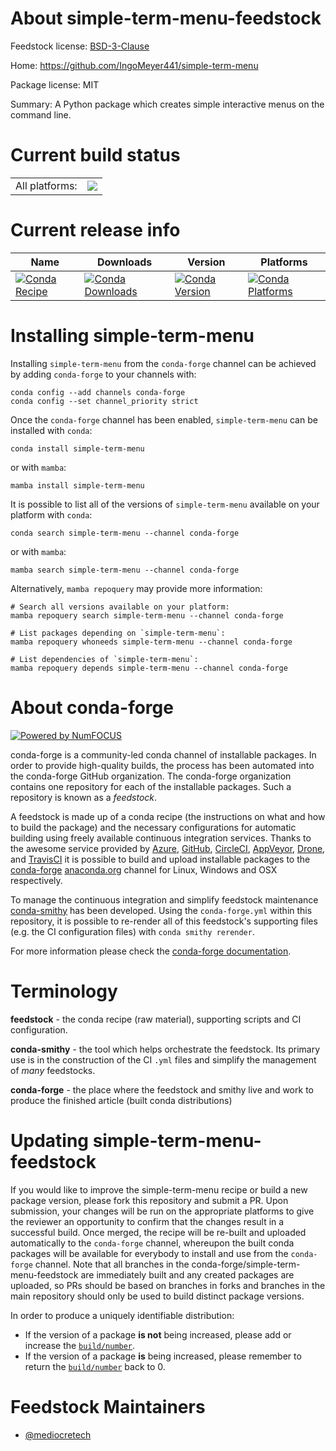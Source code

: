 About simple-term-menu-feedstock
================================

Feedstock license: [BSD-3-Clause](https://github.com/conda-forge/simple-term-menu-feedstock/blob/main/LICENSE.txt)

Home: https://github.com/IngoMeyer441/simple-term-menu

Package license: MIT

Summary: A Python package which creates simple interactive menus on the command line.

Current build status
====================


<table><tr><td>All platforms:</td>
    <td>
      <a href="https://dev.azure.com/conda-forge/feedstock-builds/_build/latest?definitionId=21749&branchName=main">
        <img src="https://dev.azure.com/conda-forge/feedstock-builds/_apis/build/status/simple-term-menu-feedstock?branchName=main">
      </a>
    </td>
  </tr>
</table>

Current release info
====================

| Name | Downloads | Version | Platforms |
| --- | --- | --- | --- |
| [![Conda Recipe](https://img.shields.io/badge/recipe-simple--term--menu-green.svg)](https://anaconda.org/conda-forge/simple-term-menu) | [![Conda Downloads](https://img.shields.io/conda/dn/conda-forge/simple-term-menu.svg)](https://anaconda.org/conda-forge/simple-term-menu) | [![Conda Version](https://img.shields.io/conda/vn/conda-forge/simple-term-menu.svg)](https://anaconda.org/conda-forge/simple-term-menu) | [![Conda Platforms](https://img.shields.io/conda/pn/conda-forge/simple-term-menu.svg)](https://anaconda.org/conda-forge/simple-term-menu) |

Installing simple-term-menu
===========================

Installing `simple-term-menu` from the `conda-forge` channel can be achieved by adding `conda-forge` to your channels with:

```
conda config --add channels conda-forge
conda config --set channel_priority strict
```

Once the `conda-forge` channel has been enabled, `simple-term-menu` can be installed with `conda`:

```
conda install simple-term-menu
```

or with `mamba`:

```
mamba install simple-term-menu
```

It is possible to list all of the versions of `simple-term-menu` available on your platform with `conda`:

```
conda search simple-term-menu --channel conda-forge
```

or with `mamba`:

```
mamba search simple-term-menu --channel conda-forge
```

Alternatively, `mamba repoquery` may provide more information:

```
# Search all versions available on your platform:
mamba repoquery search simple-term-menu --channel conda-forge

# List packages depending on `simple-term-menu`:
mamba repoquery whoneeds simple-term-menu --channel conda-forge

# List dependencies of `simple-term-menu`:
mamba repoquery depends simple-term-menu --channel conda-forge
```


About conda-forge
=================

[![Powered by
NumFOCUS](https://img.shields.io/badge/powered%20by-NumFOCUS-orange.svg?style=flat&colorA=E1523D&colorB=007D8A)](https://numfocus.org)

conda-forge is a community-led conda channel of installable packages.
In order to provide high-quality builds, the process has been automated into the
conda-forge GitHub organization. The conda-forge organization contains one repository
for each of the installable packages. Such a repository is known as a *feedstock*.

A feedstock is made up of a conda recipe (the instructions on what and how to build
the package) and the necessary configurations for automatic building using freely
available continuous integration services. Thanks to the awesome service provided by
[Azure](https://azure.microsoft.com/en-us/services/devops/), [GitHub](https://github.com/),
[CircleCI](https://circleci.com/), [AppVeyor](https://www.appveyor.com/),
[Drone](https://cloud.drone.io/welcome), and [TravisCI](https://travis-ci.com/)
it is possible to build and upload installable packages to the
[conda-forge](https://anaconda.org/conda-forge) [anaconda.org](https://anaconda.org/)
channel for Linux, Windows and OSX respectively.

To manage the continuous integration and simplify feedstock maintenance
[conda-smithy](https://github.com/conda-forge/conda-smithy) has been developed.
Using the ``conda-forge.yml`` within this repository, it is possible to re-render all of
this feedstock's supporting files (e.g. the CI configuration files) with ``conda smithy rerender``.

For more information please check the [conda-forge documentation](https://conda-forge.org/docs/).

Terminology
===========

**feedstock** - the conda recipe (raw material), supporting scripts and CI configuration.

**conda-smithy** - the tool which helps orchestrate the feedstock.
                   Its primary use is in the construction of the CI ``.yml`` files
                   and simplify the management of *many* feedstocks.

**conda-forge** - the place where the feedstock and smithy live and work to
                  produce the finished article (built conda distributions)


Updating simple-term-menu-feedstock
===================================

If you would like to improve the simple-term-menu recipe or build a new
package version, please fork this repository and submit a PR. Upon submission,
your changes will be run on the appropriate platforms to give the reviewer an
opportunity to confirm that the changes result in a successful build. Once
merged, the recipe will be re-built and uploaded automatically to the
`conda-forge` channel, whereupon the built conda packages will be available for
everybody to install and use from the `conda-forge` channel.
Note that all branches in the conda-forge/simple-term-menu-feedstock are
immediately built and any created packages are uploaded, so PRs should be based
on branches in forks and branches in the main repository should only be used to
build distinct package versions.

In order to produce a uniquely identifiable distribution:
 * If the version of a package **is not** being increased, please add or increase
   the [``build/number``](https://docs.conda.io/projects/conda-build/en/latest/resources/define-metadata.html#build-number-and-string).
 * If the version of a package **is** being increased, please remember to return
   the [``build/number``](https://docs.conda.io/projects/conda-build/en/latest/resources/define-metadata.html#build-number-and-string)
   back to 0.

Feedstock Maintainers
=====================

* [@mediocretech](https://github.com/mediocretech/)

